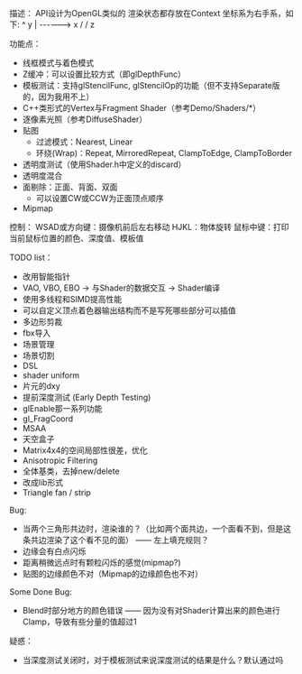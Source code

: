 描述：
API设计为OpenGL类似的
渲染状态都存放在Context
坐标系为右手系，如下: 
		^ y
		 |
		 ------> x
	   /
	 /
	z


功能点：
* 线框模式与着色模式
* Z缓冲：可以设置比较方式（即glDepthFunc）
* 模板测试：支持glStencilFunc, glStencilOp的功能（但不支持Separate版的，因为我用不上）
* C++类形式的Vertex与Fragment Shader（参考Demo/Shaders/*）
* 逐像素光照（参考DiffuseShader）
* 贴图
  * 过滤模式：Nearest, Linear
  * 环绕(Wrap)：Repeat, MirroredRepeat, ClampToEdge, ClampToBorder
* 透明度测试（使用Shader.h中定义的discard）
* 透明度混合
* 面剔除：正面、背面、双面
  * 可以设置CW或CCW为正面顶点顺序
* Mipmap

控制：
WSAD或方向键：摄像机前后左右移动
HJKL：物体旋转
鼠标中键：打印当前鼠标位置的颜色、深度值、模板值

TODO list：
* 改用智能指针
* VAO, VBO, EBO -> 与Shader的数据交互 -> Shader编译
* 使用多线程和SIMD提高性能
* 可以自定义顶点着色器输出结构而不是写死哪些部分可以插值
* 多边形剪裁
* fbx导入
* 场景管理
* 场景切割
* DSL
* shader uniform
* 片元的dxy
* 提前深度测试 (Early Depth Testing)
* glEnable那一系列功能
* gl_FragCoord
* MSAA
* 天空盒子
* Matrix4x4的空间局部性很差，优化
* Anisotropic Filtering
* 全体基类，去掉new/delete
* 改成lib形式
* Triangle fan / strip

Bug:
* 当两个三角形共边时，渲染谁的？（比如两个面共边，一个面看不到，但是这条共边渲染了这个看不见的面） —— 左上填充规则？
* 边缘会有白点闪烁
* 距离稍微远点时有颗粒闪烁的感觉(mipmap?)
* 贴图的边缘颜色不对（Mipmap的边缘颜色也不对）

Some Done Bug:
* Blend时部分地方的颜色错误 —— 因为没有对Shader计算出来的颜色进行Clamp，导致有些分量的值超过1

疑惑：
* 当深度测试关闭时，对于模板测试来说深度测试的结果是什么？默认通过吗